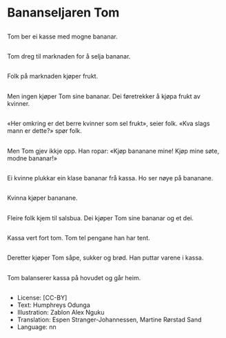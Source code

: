 # Bananseljaren Tom

##
Tom ber ei kasse med mogne bananar.

##
Tom dreg til marknaden for å selja bananar.

##
Folk på marknaden kjøper frukt.

##
Men ingen kjøper Tom sine bananar. Dei føretrekker å kjøpa frukt av kvinner.

##
«Her omkring er det berre kvinner som sel frukt», seier folk. «Kva slags mann er dette?» spør folk.

##
Men Tom gjev ikkje opp. Han ropar: «Kjøp bananane mine! Kjøp mine søte, modne bananar!»

##
Ei kvinne plukkar ein klase bananar frå kassa. Ho ser nøye på bananane.

##
Kvinna kjøper bananane.

##
Fleire folk kjem til salsbua. Dei kjøper Tom sine bananar og et dei.

##
Kassa vert fort tom. Tom tel pengane han har tent.

##
Deretter kjøper Tom såpe, sukker og brød. Han puttar varene i kassa.

##
Tom balanserer kassa på hovudet og går heim.

##
* License: [CC-BY]
* Text: Humphreys Odunga
* Illustration: Zablon Alex Nguku
* Translation: Espen Stranger-Johannessen, Martine Rørstad Sand
* Language: nn
